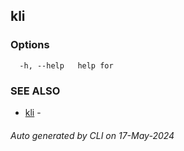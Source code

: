 ## kli 





### Options

```
  -h, --help   help for 
```

### SEE ALSO

* [kli](kli.md)  - 

###### Auto generated by  CLI on 17-May-2024
